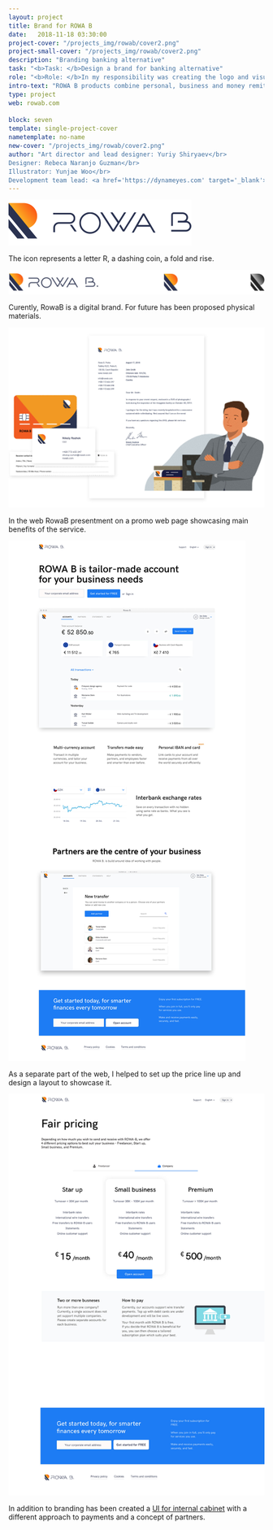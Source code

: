 ```yaml
---
layout: project
title: Brand for ROWA B
date:   2018-11-18 03:30:00
project-cover: "/projects_img/rowab/cover2.png"
project-small-cover: "/projects_img/rowab/cover2.png"
description: "Branding banking alternative"
task: "<b>Task: </b>Design a brand for banking alternative"
role: "<b>Role: </b>In my responsibility was creating the logo and visual style for the brand. I have been negotiating, designing and presenting the brand image. I managed a visual designer and illustrator. When visuals have been developed I helped to structure and create guidelines."
intro-text: "ROWA B products combine personal, business and money remittance services."
type: project
web: rowab.com

block: seven
template: single-project-cover
nametemplate: no-name
new-cover: "/projects_img/rowab/cover2.png"
author: "Art director and lead designer: Yuriy Shiryaev</br>
Designer: Rebeca Naranjo Guzman</br>
Illustrator: Yunjae Woo</br>
Development team lead: <a href='https://dynameyes.com' target='_blank'>Geronimo Matias</a>"
---
```


<span class="p-logo">![](/projects_img/rowab/logo.svg)</span>

<span class="p-center">The icon represents a letter R, a dashing coin, a fold and rise.</span>

<span class="p700 logo">![](/projects_img/rowab/icon.jpg)</span>

<span class="p-text">Curently, RowaB is a digital brand. For future has been proposed physical materials. </span>

<span class="p1000">![](/projects_img/rowab/identity.jpg)</span>

<span class="p-text">In the web RowaB presentment on a promo web page showcasing main benefits of the service.</span>

<span class="p1000 pshadow">![](/projects_img/rowab/promo-web.jpg)</span>

<span class="p-text">As a separate part of the web, I helped to set up the price line up and design a layout to showcase it.</span>

<span class="p1000 pshadow">![](/projects_img/rowab/promo-pricing.jpg)</span>

<span class="p-text">In addition to branding has been created a [UI for internal cabinet](projects/rowab-business.html) with a different approach to payments and a concept of partners.</span>